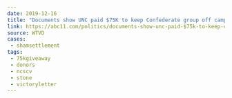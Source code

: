 ```yaml
---
date: 2019-12-16
title: "Documents show UNC paid $75K to keep Confederate group off campus"
link: https://abc11.com/politics/documents-show-unc-paid-$75k-to-keep-confederate-group-off-campus/5761015/
source: WTVD
cases:
 - shamsettlement
tags:
 - 75kgiveaway
 - donors
 - ncscv
 - stone
 - victoryletter
---
```

